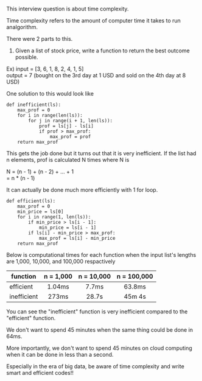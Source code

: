 This interview question is about time complexity.

Time complexity refers to the amount of computer time it takes to run analgorithm.

There were 2 parts to this.

1) Given a list of stock price, write a function to return the best outcome possible.

Ex) 
    input = [3, 6, 1, 8, 2, 4, 1, 5]<br />
    output = 7 (bought on the 3rd day at 1 USD and sold on the 4th day at 8 USD)

One solution to this would look like

```
def inefficient(ls):
    max_prof = 0
    for i in range(len(ls)):
        for j in range(i + 1, len(ls)):
            prof = ls[j] - ls[i]
            if prof > max_prof:
                max_prof = prof
    return max_prof
```    

This gets the job done but it turns out that it is very inefficient.
If the list had n elements, prof is calculated N times where N is 

N = (n - 1) + (n - 2) + ... + 1<br />
  = n * (n - 1)

It can actually be done much more efficiently with 1 for loop.

```
def efficient(ls):
    max_prof = 0
    min_price = ls[0]
    for i in range(1, len(ls)):
        if min_price > ls[i - 1]:
            min_price = ls[i - 1]
        if ls[i] - min_price > max_prof:
            max_prof = ls[i] - min_price
    return max_prof
```

Below is computational times for each function when the input list's lengths are 1,000, 10,000, and 100,000 respactively

| function    | n = 1,000 | n = 10,000 | n = 100,000 |
| ----------- |:---------:| :---------:| :---------: |
| efficient   | 1.04ms    | 7.7ms      | 63.8ms      |
| inefficient | 273ms     | 28.7s      | 45m 4s      |

You can see the "inefficient" function is very inefficient compared to the "efficient" function.

We don't want to spend 45 minutes when the same thing could be done in 64ms.

More importantly, we don't want to spend 45 minutes on cloud computing when it can be done in less than a second.

Especially in the era of big data, be aware of time complexity and write smart and efficient codes!!
